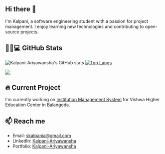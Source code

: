 ## Hi there 👋
I'm Kalpani, a software engineering student with a passion for project management. I enjoy learning new technologies and contributing to open-source projects.

## 👩‍💻💻 GitHub Stats


![Kalpani-Ariyawansha's GitHub stats](https://github-readme-stats.vercel.app/api?username=kalpani-ariyawansha&show_icons=true&theme=radical)  [![Top Langs](https://github-readme-stats.vercel.app/api/top-langs/?username=kalpani-ariyawansha&hide_progress=true)](https://github.com/anuraghazra/github-readme-stats)

![](https://komarev.com/ghpvc/?username=kalpani-ariyawansha&color=green)



## 🔥 Current Project
I'm currently working on [Institution Management System](https://github.com/sahan-chinthaka/vishwa-institute.git) for Vishwa Higher Education Center in Balangoda.

## 📫 Reach me
- Email: [skalpania@gmail.com](mailto:skalpania@gmail.com)
- LinkedIn: [Kalpani-Ariyawansha](https://www.linkedin.com/in/kalpani-ariyawansha/)
- Portfolio: [Kalpani-Ariyawansha](https://kalpaniariyawansha.vercel.app/)

